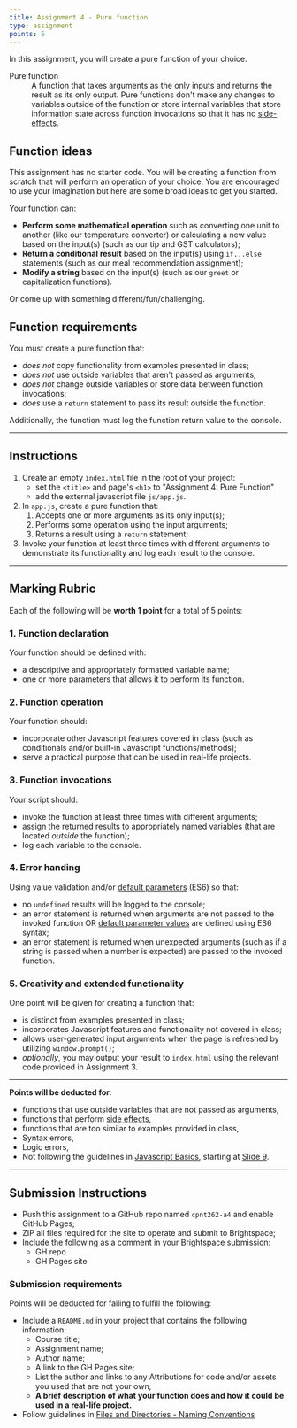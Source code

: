 ```yaml
---
title: Assignment 4 - Pure function
type: assignment
points: 5
---
```


In this assignment, you will create a pure function of your choice.

<dl>
    <dt>Pure function</dt>
    <dd>A function that takes arguments as the only inputs and returns the result as its only output. Pure functions don't make any changes to variables outside of the function or store internal variables that store information state across function invocations so that it has no <a href="https://codesweetly.com/side-effect">side-effects</a>.</dd>
</dl>

## Function ideas
This assignment has no starter code. You will be creating a function from scratch that will perform an operation of your choice. You are encouraged to use your imagination but here are some broad ideas to get you started.

Your function can:
- **Perform some mathematical operation** such as converting one unit to another (like our temperature converter) or calculating a new value based on the input(s) (such as our tip and GST calculators);
- **Return a conditional result** based on the input(s) using `if...else` statements (such as our meal recommendation assignment);
- **Modify a string** based on the input(s) (such as our `greet` or capitalization functions).

Or come up with something different/fun/challenging.

## Function requirements
You must create a pure function that:
- _does not_ copy functionality from examples presented in class;
- _does not_ use outside variables that aren't passed as arguments;
- _does not_ change outside variables or store data between function invocations;
- _does_ use a `return` statement to pass its result outside the function.

Additionally, the function must log the function return value to the console.

---

## Instructions
1. Create an empty `index.html` file in the root of your project:
    - set the `<title>` and page's `<h1>` to "Assignment 4: Pure Function"
    - add the external javascript file `js/app.js`.
2. In `app.js`, create a pure function that:
    1. Accepts one or more arguments as its only input(s);
    2. Performs some operation using the input arguments;
    3. Returns a result using a `return` statement;
3. Invoke your function at least three times with different arguments to demonstrate its functionality and log each result to the console.

---
## Marking Rubric
Each of the following will be **worth 1 point** for a total of 5 points:

### 1. Function declaration
Your function should be defined with:
- a descriptive and appropriately formatted variable name;
- one or more parameters that allows it to perform its function.

### 2. Function operation
Your function should:
- incorporate other Javascript features covered in class (such as conditionals and/or built-in Javascript functions/methods);
- serve a practical purpose that can be used in real-life projects.

### 3. Function invocations
Your script should:
- invoke the function at least three times with different arguments;
- assign the returned results to appropriately named variables (that are located _outside_ the function);
- log each variable to the console.

### 4. Error handing
Using value validation and/or [default parameters](https://www.javascripttutorial.net/es6/javascript-default-parameters/) (ES6) so that:
- no `undefined` results will be logged to the console;
- an error statement is returned when arguments are not passed to the invoked function OR [default parameter values](https://www.javascripttutorial.net/es6/javascript-default-parameters/) are defined using ES6 syntax;
- an error statement is returned when unexpected arguments (such as if a string is passed when a number is expected) are passed to the invoked function.

### 5. Creativity and extended functionality
One point will be given for creating a function that:
- is distinct from examples presented in class;
- incorporates Javascript features and functionality not covered in class;
- allows user-generated input arguments when the page is refreshed by utilizing `window.prompt()`;
- _optionally_, you may output your result to `index.html` using the relevant code provided in Assignment 3.

---

**Points will be deducted for**:
- functions that use outside variables that are not passed as arguments,
- functions that perform [side effects](https://codesweetly.com/side-effect),
- functions that are too similar to examples provided in class,
- Syntax errors, 
- Logic errors,
- Not following the guidelines in [Javascript Basics](https://sait-wbdv.github.io/slides/w23/cpnt-262/js-introduction.html), starting at [Slide 9](https://sait-wbdv.github.io/slides/w23/cpnt-262/js-introduction.html#/9).

---

## Submission Instructions
- Push this assignment to a GitHub repo named `cpnt262-a4` and enable GitHub Pages;
- ZIP all files required for the site to operate and submit to Brightspace;
- Include the following as a comment in your Brightspace submission:
  - GH repo
  - GH Pages site

### Submission requirements
Points will be deducted for failing to fulfill the following:
- Include a `README.md` in your project that contains the following information:
  - Course title;
  - Assignment name;
  - Author name;
  - A link to the GH Pages site;
  - List the author and links to any Attributions for code and/or assets you used that are not your own;
  - **A brief description of what your function does and how it could be used in a real-life project.**
- Follow guidelines in [Files and Directories - Naming Conventions](https://gist.github.com/acidtone/d77059ec1851eff266339a3df70f6984)

